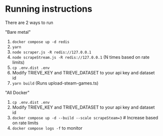  # Running instructions

There are 2 ways to run

"Bare metal"

1) `docker compose up -d redis`
2) `yarn`
3) `node scraper.js -R redis://127.0.0.1`
4) `node scrapeStream.js -R redis://127.0.0.1` (N times based on rate limits)
5) `cp .env.dist .env`
6) Modify TRIEVE_KEY and TRIEVE_DATASET to your api key and dataset id
7) `yarn build` (Runs upload-steam-games.ts)

"All Docker"

1) `cp .env.dist .env`
2) Modify TRIEVE_KEY and TRIEVE_DATASET to your api key and dataset id
3) `docker compose up -d --build --scale scrapeSteam=3` # Increase based on rate limits
4) `docker compose logs -f` to monitor


